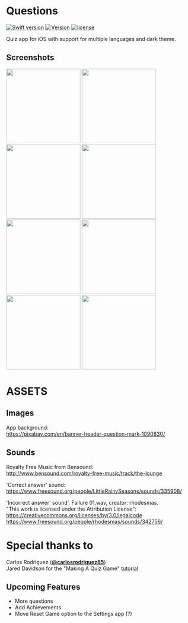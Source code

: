 # Questions
[![Swift version](https://img.shields.io/badge/Swift-3-orange.svg)](https://swift.org/download)
[![Version](https://img.shields.io/badge/version-v2.1.1--beta-green.svg)](https://github.com/illescasDaniel/Questions/releases)
[![license](https://img.shields.io/github/license/mashape/apistatus.svg?maxAge=2592000)](https://github.com/illescasDaniel/Questions/blob/master/LICENCE)  

Quiz app for iOS with support for multiple languages and dark theme. 

Screenshots
-------
<img src="http://i.imgur.com/A0BfRJJ.png" width="200">
<img src="http://i.imgur.com/IBGGrWq.png" width="200">
<img src="http://i.imgur.com/cJQWUWv.png" width="200">
<img src="http://i.imgur.com/7EvP14Y.png" width="200">  
<img src="http://i.imgur.com/LN9gfwO.png" width="200">
<img src="http://i.imgur.com/CPI78bx.png" width="200">
<img src="http://i.imgur.com/y4WNACN.png" width="200">
<img src="http://i.imgur.com/SXT44F6.png" width="200">    

# ASSETS #

Images
-------
App background:  
https://pixabay.com/en/banner-header-question-mark-1090830/

Sounds
-------
Royalty Free Music from Bensound:  
http://www.bensound.com/royalty-free-music/track/the-lounge

'Correct answer' sound:  
https://www.freesound.org/people/LittleRainySeasons/sounds/335908/

'Incorrect answer' sound'. Failure 01.wav, creator: rhodesmas.   
"This work is licensed under the Attribution License":  
https://creativecommons.org/licenses/by/3.0/legalcode  
https://www.freesound.org/people/rhodesmas/sounds/342756/

# Special thanks to #

Carlos Rodriguez ([**@carlosrodriguez85**](https://github.com/carlosrodriguez85))  
Jared Davidson for the "Making A Quiz Game" [tutorial](https://www.youtube.com/watch?v=dyxqsfrCaeM)  

Upcoming Features
-----------------

- More questions 
- Add Achievements
- Move Reset Game option to the Settings app (?)
